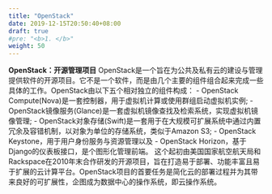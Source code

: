 ```yaml
---
title: "OpenStack"
date: 2019-12-15T20:50:40+08:00
draft: true
#pre: "<b>1. </b>"
weight: 50
---
```


**OpenStack：开源管理项目**
OpenStack是一个旨在为公共及私有云的建设与管理提供软件的开源项目。它不是一个软件，而是由几个主要的组件组合起来完成一些具体的工作。OpenStack由以下五个相对独立的组件构成：
\- OpenStack Compute(Nova)是一套控制器，用于虚拟机计算或使用群组启动虚拟机实例;
\- OpenStack镜像服务(Glance)是一套虚拟机镜像查找及检索系统，实现虚拟机镜像管理;
\- OpenStack对象存储(Swift)是一套用于在大规模可扩展系统中通过内置冗余及容错机制，以对象为单位的存储系统，类似于Amazon S3;
\- OpenStack Keystone，用于用户身份服务与资源管理以及
\- OpenStack Horizon，基于Django的仪表板接口，是个图形化管理前端。
这个起初由美国国家航空航天局和Rackspace在2010年末合作研发的开源项目，旨在打造易于部署、功能丰富且易于扩展的云计算平台。OpenStack项目的首要任务是简化云的部署过程并为其带来良好的可扩展性，企图成为数据中心的操作系统，即云操作系统。